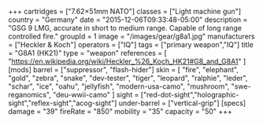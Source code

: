 +++
cartridges = ["7.62×51mm NATO"]
classes = ["Light machine gun"]
country = "Germany"
date = "2015-12-06T09:33:48-05:00"
description = "GSG 9 LMG, accurate in short to medium range. Capable of long range controlled fire."
groupId = 1
image = "/images/gear/g8a1.jpg"
manufacturers = ["Heckler & Koch"]
operators = ["IQ"]
tags = ["primary weapon","IQ"]
title = "G8A1 (HK21)"
type = "weapon"
references = [
  "https://en.wikipedia.org/wiki/Heckler_%26_Koch_HK21#G8_and_G8A1"
]
[mods]
  barrel = ["suppressor", "flash-hider"]
  skin = [
    "fire",
    "elephant",
    "gold",
    "zebra",
    "snake",
    "dev-tester",
    "tiger",
    "leopard",
    "ralphie",
    "leder",
    "schar",
    "ice",
    "oahu",
    "jellyfish",
    "modern-usa-camo",
    "mushroom",
    "swe-reganomics",
    "deu-wwii-camo"
  ]
  sight = ["red-dot-sight","holographic-sight","reflex-sight","acog-sight"]
  under-barrel = ["vertical-grip"]
[specs]
  damage = "39"
  fireRate = "850"
  mobility = "35"
  capacity = "50"
+++
